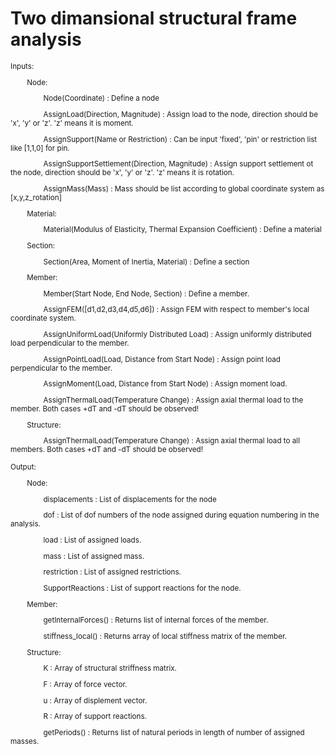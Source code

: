 # Two dimansional structural frame analysis
<sup>
Inputs:

        Node:

                Node(Coordinate) : Define a node

                AssignLoad(Direction, Magnitude) : Assign load to the node, direction should be 'x', 'y' or 'z'. 'z' means it is moment.

                AssignSupport(Name or Restriction) : Can be input 'fixed', 'pin' or restriction list like [1,1,0] for pin.

                AssignSupportSettlement(Direction, Magnitude) : Assign support settlement ot the node, direction should be 'x', 'y' or 'z'. 'z' means it is rotation.

                AssignMass(Mass) : Mass should be list according to global coordinate system as [x,y,z_rotation]

        Material:

                Material(Modulus of Elasticity, Thermal Expansion Coefficient) : Define a material

        Section:

                Section(Area, Moment of Inertia, Material) : Define a section

        Member:

                Member(Start Node, End Node, Section) : Define a member.

                AssignFEM([d1,d2,d3,d4,d5,d6]) : Assign FEM with respect to member's local coordinate system.

                AssignUniformLoad(Uniformly Distributed Load) : Assign uniformly distributed load perpendicular to the member.

                AssignPointLoad(Load, Distance from Start Node) : Assign point load perpendicular to the member.

                AssignMoment(Load, Distance from Start Node) : Assign moment load.

                AssignThermalLoad(Temperature Change) : Assign axial thermal load to the member. Both cases +dT and -dT should be observed!


        Structure:

                AssignThermalLoad(Temperature Change) : Assign axial thermal load to all members. Both cases +dT and -dT should be observed!
<br>
<br>
Output:

        Node:

                displacements : List of displacements for the node

                dof : List of dof numbers of the node assigned during equation numbering in the analysis.

                load : List of assigned loads.

                mass : List of assigned mass.

                restriction : List of assigned restrictions.

                SupportReactions : List of support reactions for the node.

        Member:

                getInternalForces() : Returns list of internal forces of the member.

                stiffness_local() : Returns array of local stiffness matrix of the member.

        Structure:

                K : Array of structural striffness matrix.

                F : Array of force vector.

                u : Array of displement vector.

                R : Array of support reactions.

                getPeriods() : Returns list of natural periods in length of number of assigned masses.</sup>
